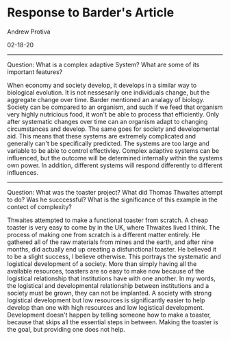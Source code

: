 # Response to Barder's Article

Andrew Protiva 

02-18-20

---
Question: What is a complex adaptive System? What are some of its important features?

When economy and society develop, it develops in a similar way to biological evolution. It is not nessesarily one individuals change, but the aggregate change over time. Barder mentioned an analagy of biology. Society can be compared to an organism, and such if we feed that organism very highly nutricious food, it won't be able to process that efficiently. Only after systematic changes over time can an organism adapt to changing circumstances and develop. The same goes for society and developmental aid. This means that these systems are extremely complicated and generally can't be specifically predicted. The systems are too large and variable to be able to control effectivley. Complex adaptive systems can be influenced, but the outcome will be determined internally within the systems own power. In addition, different systems will respond differently to different influences. 

---
Question: What was the toaster project? What did Thomas Thwaites attempt to do? Was he succcessful? What is the significance of this example in the contect of complexity?

Thwaites attempted to make a functional toaster from scratch. A cheap toaster is very easy to come by in the UK, where Thwaites lived I think. The process of making one from scratch is a different matter entirely. He gathered all of the raw materials from mines and the earth, and after nine months, did actually end up creating a disfunctional toaster. He believed it to be a slight success, I believe otherwise. This portrays the systematic and logistical development of a society. More than simply having all the available resources, toasters are so easy to make now because of the logistical relationship that institutions have with one another. In my words, the logistical and developmental relationship between institutions and a society must be grown, they can not be implanted. A society with strong logistical development but low resources is significantly easier to help develop than one with high resources and low logistical development. Development doesn't happen by telling someone how to make a toaster, because that skips all the essential steps in between. Making the toaster is the goal, but providing one does not help. 
